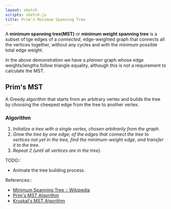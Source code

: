 ```yaml
---
layout: sketch
scripts: sketch.js
title: Prim's Minimum Spanning Tree
---
```


A **minimum spanning tree(MST)** or **minimum weight spanning tree** is a subset of tge edges of a *connected*, edge-weighted graph that connects all the vertices together, without any cycles and with the minimum possible total edge weight.    

In the above demonstration we have a *planner* graph whose edge weights/lengths follow triangle equality, although this is not a requirement to calculate the MST. 

## Prim's MST
A Greedy algorithm that starts from an arbitrary vertex and builds the tree by choosing the cheepest edge from the tree to another vertex.    

### Algorithm
1. *Initialize a tree with a single vertex, chosen arbitrarily from the graph.*
2. *Grow the tree by one edge; of the edges that connect the tree to vertices not yet in the tree, find the minimum-weight edge, and transfer it to the tree.*
3. *Repeat 2 (until all vertices are in the tree).*

TODO::
* Animate the tree building process.

References::
* [Minimum Spanning Tree :: Wikipedia](https://en.wikipedia.org/wiki/Minimum_spanning_tree)
* [Prim's MST Algorithm](https://en.wikipedia.org/wiki/Prim%27s_algorithm)
* [Kruskal's MST Algorithm](https://en.wikipedia.org/wiki/Kruskal%27s_algorithm)
